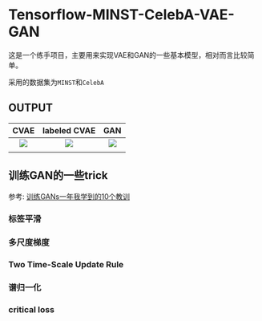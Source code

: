 # Tensorflow-MINST-CelebA-VAE-GAN

这是一个练手项目，主要用来实现VAE和GAN的一些基本模型，相对而言比较简单。

采用的数据集为`MINST`和`CelebA`

## OUTPUT

|CVAE|labeled CVAE|GAN|
|:---:|:---:|:---:|
|![](./imgs/minst_cvae.gif)|![](./imgs/minst_cvae_label.gif)|![](./imgs/minst_gan.gif)|
|||


## 训练GAN的一些trick

参考: [训练GANs一年我学到的10个教训](https://zhuanlan.zhihu.com/p/79959150)

### 标签平滑

### 多尺度梯度

### Two Time-Scale Update Rule

### 谱归一化

### critical loss